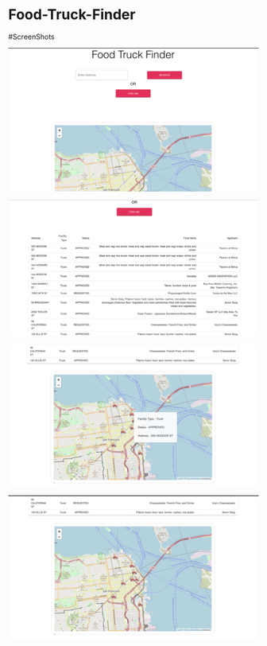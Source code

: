 # Food-Truck-Finder
#ScreenShots

![alt text](https://github.com/abhishek776655/Food-Truck-Finder/blob/master/screenshots/Screenshot%202021-07-09%20at%202.54.15%20AM.png)

![alt text](https://github.com/abhishek776655/Food-Truck-Finder/blob/master/screenshots/Screenshot%202021-07-09%20at%202.54.49%20AM.png)

![alt text](https://github.com/abhishek776655/Food-Truck-Finder/blob/master/screenshots/Screenshot%202021-07-09%20at%202.55.07%20AM.png)

![alt text](https://github.com/abhishek776655/Food-Truck-Finder/blob/master/screenshots/Screenshot%202021-07-09%20at%203.06.25%20AM.png)
